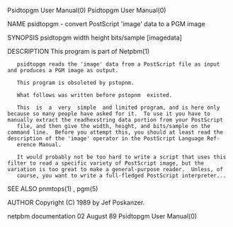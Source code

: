 Psidtopgm User Manual(0)                                                                                                                                                             Psidtopgm User Manual(0)



NAME
       psidtopgm - convert PostScript 'image' data to a PGM image


SYNOPSIS
       psidtopgm width height bits/sample [imagedata]


DESCRIPTION
       This program is part of Netpbm(1)

       psidtopgm reads the 'image' data from a PostScript file as input and produces a PGM image as output.

       This program is obsoleted by pstopnm.

       What follows was written before pstopnm  existed.

       This  is  a  very  simple  and limited program, and is here only because so many people have asked for it.  To use it you have to manually extract the readhexstring data portion from your PostScript
       file, and then give the width, height, and bits/sample on the command line.  Before you attempt this, you should at least read the description of the 'image' operator in the PostScript Language Ref-
       erence Manual.

       It would probably not be too hard to write a script that uses this filter to read a specific variety of PostScript image, but the variation is too great to make a general-purpose reader.  Unless, of
       course, you want to write a full-fledged PostScript interpreter...


SEE ALSO
       pnmtops(1) , pgm(5)



AUTHOR
       Copyright (C) 1989 by Jef Poskanzer.



netpbm documentation                                                                             02 August 89                                                                        Psidtopgm User Manual(0)
